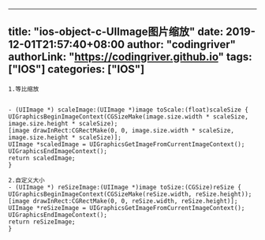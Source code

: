 ﻿
---
title: "ios-object-c-UIImage图片缩放"
date: 2019-12-01T21:57:40+08:00
author: "codingriver"
authorLink: "https://codingriver.github.io"
tags: ["IOS"]
categories: ["IOS"]
---

<!--more-->


```
1.等比缩放


- (UIImage *) scaleImage:(UIImage *)image toScale:(float)scaleSize {
UIGraphicsBeginImageContext(CGSizeMake(image.size.width * scaleSize, image.size.height * scaleSize);
[image drawInRect:CGRectMake(0, 0, image.size.width * scaleSize, image.size.height * scaleSize)];
UIImage *scaledImage = UIGraphicsGetImageFromCurrentImageContext();
UIGraphicsEndImageContext();
return scaledImage;
}

2.自定义大小
- (UIImage *) reSizeImage:(UIImage *)image toSize:(CGSize)reSize {
UIGraphicsBeginImageContext(CGSizeMake(reSize.width, reSize.height));
[image drawInRect:CGRectMake(0, 0, reSize.width, reSize.height)];
UIImage *reSizeImage = UIGraphicsGetImageFromCurrentImageContext();
UIGraphicsEndImageContext();
return reSizeImage;
}
```
